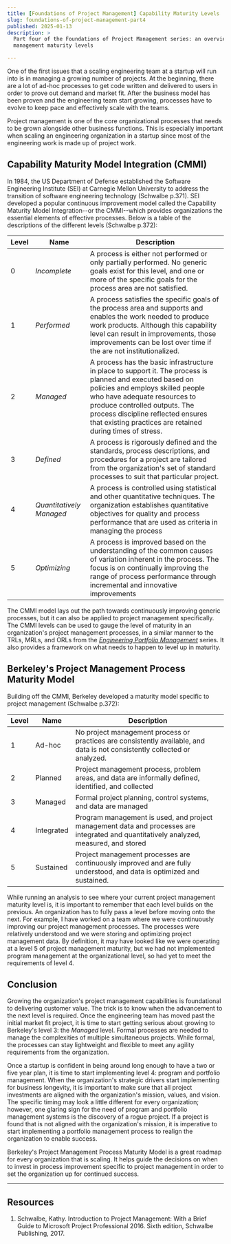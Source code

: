 ```yaml
---
title: [Foundations of Project Management] Capability Maturity Levels
slug: foundations-of-project-management-part4
published: 2025-01-13
description: >
  Part four of the Foundations of Project Management series: an overview of organizational project
  management maturity levels

---
```


One of the first issues that a scaling engineering team at a startup will run into is in managing a
growing number of projects. At the beginning, there are a lot of ad-hoc processes to get code
written and delivered to users in order to prove out demand and market fit. After the business model
has been proven and the engineering team start growing, processes have to evolve to keep pace and
effectively scale with the teams. 

Project management is one of the core organizational processes that needs to be grown alongside
other business functions. This is especially important when scaling an engineering organization in a
startup since most of the engineering work is made up of project work. 


## Capability Maturity Model Integration (CMMI)

In 1984, the US Department of Defense established the Software Engineering Institute (SEI) at
Carnegie Mellon University to address the transition of software engineering technology (Schwalbe
p.371). SEI developed a popular continuous improvement model called the Capability Maturity Model
Integration--or the CMMI--which provides organizations the essential elements of effective
processes. Below is a table of the descriptions of the different levels (Schwalbe p.372):

| Level | Name | Description | 
| ----- | ---- | ----------- |
| 0 | _Incomplete_ | A process is either not performed or only partially performed. No generic goals exist for this level, and one or more of the specific goals for the process area are not satisfied. |
| 1 | _Performed_ | A process satisfies the specific goals of the process area and supports and enables the work needed to produce work products. Although this capability level can result in improvements, those improvements can be lost over time if the are not institutionalized. |
| 2 | _Managed_ | A process has the basic infrastructure in place to support it. The process is planned and executed based on policies and employs skilled people who have adequate resources to produce controlled outputs. The process discipline reflected ensures that existing practices are retained during times of stress. |
| 3 | _Defined_ | A process is rigorously defined and the standards, process descriptions, and procedures for a project are tailored from the organization's set of standard processes to suit that particular project. |
| 4 | _Quantitatively Managed_ | A process is controlled using statistical and other quantitative techniques. The organization establishes quantitative objectives for quality and process performance that are used as criteria in managing the process |
| 5 | _Optimizing_ | A process is improved based on the understanding of the common causes of variation inherent in the process. The focus is on continually improving the range of process performance through incremental and innovative improvements |

The CMMI model lays out the path towards continuously improving generic processes, but it can also
be applied to project management specifically. The CMMI levels can be used to gauge the level of
maturity in an organization's project management processes, in a similar manner to the TRLs, MRLs,
and ORLs from the 
[_Engineering Portfolio Management_](/posts/engineering-portfolio-management-part2) series. It also
provides a framework on what needs to happen to level up in maturity.


## Berkeley's Project Management Process Maturity Model

Building off the CMMI, Berkeley developed a maturity model specific to project management (Schwalbe
p.372):

| Level | Name | Description |
| ----- | ---- | ----------- |
| 1 | Ad-hoc | No project management process or practices are consistently available, and data is not consistently collected or analyzed. |
| 2 | Planned | Project management process, problem areas, and data are informally defined, identified, and collected |
| 3 | Managed | Formal project planning, control systems, and data are managed |
| 4 | Integrated | Program management is used, and project management data and processes are integrated and quantitatively analyzed, measured, and stored |
| 5 | Sustained | Project management processes are continuously improved and are fully understood, and data is optimized and sustained. |

While running an analysis to see where your current project management maturity level is, it is
important to remember that each level builds on the previous. An organization has to fully pass a
level before moving onto the next. For example, I have worked on a team where we were continuously
improving our project management processes. The processes were relatively understood and we were
storing and optimizing project management data. By definition, it may have looked like we were
operating at a level 5 of project management maturity, but we had not implemented program management
at the organizational level, so had yet to meet the requirements of level 4.


## Conclusion

Growing the organization's project management capabilities is foundational to delivering
customer value. The trick is to know when the advancement to the next level is required. Once the
engineering team has moved past the initial market fit project, it is time to start getting serious
about growing to Berkeley's level 3: the _Managed_ level. Formal processes are needed to manage the
complexities of multiple simultaneous projects. While formal, the processes can stay lightweight
and flexible to meet any agility requirements from the organization.

Once a startup is confident in being around long enough to have a two or five year plan, it is time
to start implementing level 4: program and portfolio management. When the organization's strategic
drivers start implementing for business longevity, it is important to make sure that all project
investments are aligned with the organization's mission, values, and vision. The specific timing may
look a little different for every organization; however, one glaring sign for the need of program
and portfolio management systems is the discovery of a rogue project. If a project is found that is
not aligned with the organization's mission, it is imperative to start implementing a portfolio
management process to realign the organization to enable success.

Berkeley's Project Management Process Maturity Model is a great roadmap for every organization that
is scaling. It helps guide the decisions on when to invest in process improvement specific to
project management in order to set the organization up for continued success.

---

## Resources

1. Schwalbe, Kathy. Introduction to Project Management: With a Brief Guide to Microsoft Project Professional 2016. Sixth edition, Schwalbe Publishing, 2017.

